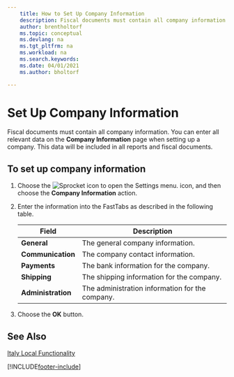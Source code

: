 ```yaml
---
    title: How to Set Up Company Information
    description: Fiscal documents must contain all company information. You can enter all relevant data on the Company Information page when setting up a company.
    author: brentholtorf
    ms.topic: conceptual
    ms.devlang: na
    ms.tgt_pltfrm: na
    ms.workload: na
    ms.search.keywords:
    ms.date: 04/01/2021
    ms.author: bholtorf

---
```

# Set Up Company Information
Fiscal documents must contain all company information. You can enter all relevant data on the **Company Information** page when setting up a company. This data will be included in all reports and fiscal documents.  

## To set up company information  

1.  Choose the ![Sprocket icon to open the Settings menu.](../../media/ui-experience/settings_icon_small.png) icon, and then choose the **Company Information** action.
2.  Enter the information into the FastTabs as described in the following table.

    |Field|Description|  
    |-------------|---------------------------------------|  
    |**General**|The general company information.|  
    |**Communication**|The company contact information.|  
    |**Payments**|The bank information for the company.|  
    |**Shipping**|The shipping information for the company.|  
    |**Administration**|The administration information for the company.|  

3.  Choose the **OK** button.  

## See Also  
 [Italy Local Functionality](italy-local-functionality.md)   


[!INCLUDE[footer-include](../../includes/footer-banner.md)]